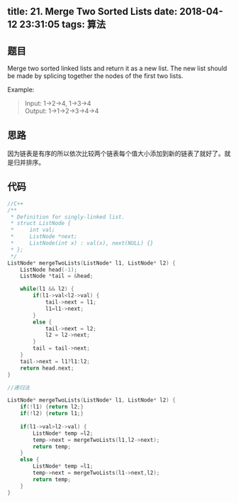 title: 21. Merge Two Sorted Lists
date: 2018-04-12 23:31:05
tags: 算法
---

## 题目

Merge two sorted linked lists and return it as a new list. The new list should be made by splicing together the nodes of the first two lists.

Example:

> Input: 1->2->4, 1->3->4  
> Output: 1->1->2->3->4->4

<!--more-->


## 思路

因为链表是有序的所以依次比较两个链表每个值大小添加到新的链表了就好了。就是归并排序。

## 代码

```c++
//C++
/**
 * Definition for singly-linked list.
 * struct ListNode {
 *     int val;
 *     ListNode *next;
 *     ListNode(int x) : val(x), next(NULL) {}
 * };
 */
ListNode* mergeTwoLists(ListNode* l1, ListNode* l2) {
    ListNode head(-1);
    ListNode *tail = &head;

    while(l1 && l2) {
        if(l1->val<l2->val) {
            tail->next = l1;
            l1=l1->next;
        }
        else {
            tail->next = l2;
            l2 = l2->next;
        }
        tail = tail->next;
    }
    tail->next = l1?l1:l2;
    return head.next;
}

//递归法

ListNode* mergeTwoLists(ListNode* l1, ListNode* l2) {
    if(!l1) {return l2;}
    if(!l2) {return l1;}
    
    if(l1->val>l2->val) {
        ListNode* temp =l2;
        temp->next = mergeTwoLists(l1,l2->next);
        return temp;
    }
    else {
        ListNode* temp =l1;
        temp->next = mergeTwoLists(l1->next,l2);
        return temp;
    }
}
```
